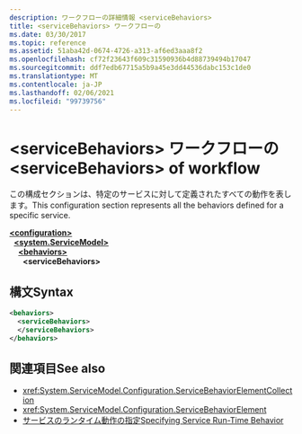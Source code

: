 ```yaml
---
description: ワークフローの詳細情報 <serviceBehaviors>
title: <serviceBehaviors> ワークフローの
ms.date: 03/30/2017
ms.topic: reference
ms.assetid: 51aba42d-0674-4726-a313-af6ed3aaa8f2
ms.openlocfilehash: cf72f23643f609c31590936b4d88739494b17047
ms.sourcegitcommit: ddf7edb67715a5b9a45e3dd44536dabc153c1de0
ms.translationtype: MT
ms.contentlocale: ja-JP
ms.lasthandoff: 02/06/2021
ms.locfileid: "99739756"
---
```

# <a name="servicebehaviors-of-workflow"></a><span data-ttu-id="3216f-103">\<serviceBehaviors> ワークフローの</span><span class="sxs-lookup"><span data-stu-id="3216f-103">\<serviceBehaviors> of workflow</span></span>

<span data-ttu-id="3216f-104">この構成セクションは、特定のサービスに対して定義されたすべての動作を表します。</span><span class="sxs-lookup"><span data-stu-id="3216f-104">This configuration section represents all the behaviors defined for a specific service.</span></span>  

[**\<configuration>**](../configuration-element.md)\
&nbsp;&nbsp;[**\<system.ServiceModel>**](system-servicemodel-of-workflow.md)\
&nbsp;&nbsp;&nbsp;&nbsp;[**\<behaviors>**](behaviors-of-workflow.md)\
&nbsp;&nbsp;&nbsp;&nbsp;&nbsp;&nbsp;**\<serviceBehaviors>**  
  
## <a name="syntax"></a><span data-ttu-id="3216f-105">構文</span><span class="sxs-lookup"><span data-stu-id="3216f-105">Syntax</span></span>  
  
```xml  
<behaviors>  
  <serviceBehaviors>  
  </serviceBehaviors>  
</behaviors>  
```  
  
## <a name="see-also"></a><span data-ttu-id="3216f-106">関連項目</span><span class="sxs-lookup"><span data-stu-id="3216f-106">See also</span></span>

- <xref:System.ServiceModel.Configuration.ServiceBehaviorElementCollection>
- <xref:System.ServiceModel.Configuration.ServiceBehaviorElement>
- [<span data-ttu-id="3216f-107">サービスのランタイム動作の指定</span><span class="sxs-lookup"><span data-stu-id="3216f-107">Specifying Service Run-Time Behavior</span></span>](../../../wcf/specifying-service-run-time-behavior.md)
